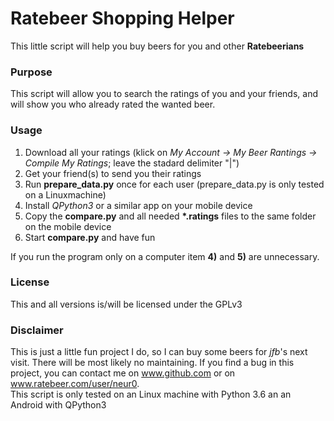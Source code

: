 # Ratebeer Shopping Helper

This little script will help you buy beers for you and other <b>Ratebeerians</b>

### Purpose
This script will allow you to search the ratings of you and your friends, and will show you who already rated the wanted beer.
### Usage
1) Download all your ratings (klick on <i>My Account → My Beer Rantings → Compile My Ratings</i>; leave the stadard delimiter "|")
2) Get your friend(s) to send you  their ratings
3) Run <b>prepare_data.py</b> once for each user (prepare_data.py is only tested on a Linuxmachine)
4) Install <i>QPython3</i> or a similar app on your mobile device
5) Copy the <b>compare.py</b> and all needed <b>*.ratings</b> files to the same folder on the mobile device
6) Start <b>compare.py</b> and have fun

If you run the program only on a computer item <b>4)</b> and <b>5)</b> are unnecessary.

### License
This and all versions is/will be licensed under the GPLv3

### Disclaimer
This is just a little fun project I do, so I can buy some beers for <i>jfb</i>'s next visit. There will be most likely no maintaining. If you find a bug in this project, you can contact me on www.github.com or on www.ratebeer.com/user/neur0.
<br>This script is only tested on an Linux machine with Python 3.6 an an Android with QPython3